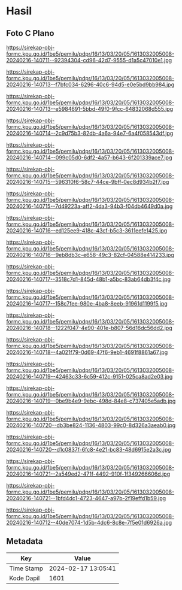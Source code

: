 # Hasil

## Foto C Plano

https://sirekap-obj-formc.kpu.go.id/1be5/pemilu/pdpr/16/13/03/20/05/1613032005008-20240216-140711--92394304-cd96-42d7-9555-d1a5c47010e1.jpg

https://sirekap-obj-formc.kpu.go.id/1be5/pemilu/pdpr/16/13/03/20/05/1613032005008-20240216-140713--f7bfc034-6296-40c6-94d5-e0e5bd9bb984.jpg

https://sirekap-obj-formc.kpu.go.id/1be5/pemilu/pdpr/16/13/03/20/05/1613032005008-20240216-140713--e5984691-5bbd-49f0-9fcc-64832068d555.jpg

https://sirekap-obj-formc.kpu.go.id/1be5/pemilu/pdpr/16/13/03/20/05/1613032005008-20240216-140714--2c9d75b3-82db-4a6a-94e7-6a4f058543df.jpg

https://sirekap-obj-formc.kpu.go.id/1be5/pemilu/pdpr/16/13/03/20/05/1613032005008-20240216-140714--099c05d0-6df2-4a57-b643-6f201339ace7.jpg

https://sirekap-obj-formc.kpu.go.id/1be5/pemilu/pdpr/16/13/03/20/05/1613032005008-20240216-140715--596310f6-58c7-44ce-9bff-0ec8d934b2f7.jpg

https://sirekap-obj-formc.kpu.go.id/1be5/pemilu/pdpr/16/13/03/20/05/1613032005008-20240216-140715--7d49223a-aff2-4da3-94b3-f04db4649d0a.jpg

https://sirekap-obj-formc.kpu.go.id/1be5/pemilu/pdpr/16/13/03/20/05/1613032005008-20240216-140716--ed125ee9-418c-43cf-b5c3-3611eefe1425.jpg

https://sirekap-obj-formc.kpu.go.id/1be5/pemilu/pdpr/16/13/03/20/05/1613032005008-20240216-140716--9eb8db3c-e658-49c3-82cf-04588e414233.jpg

https://sirekap-obj-formc.kpu.go.id/1be5/pemilu/pdpr/16/13/03/20/05/1613032005008-20240216-140717--3518c7d1-845d-48b1-a5bc-83ab64db3f4c.jpg

https://sirekap-obj-formc.kpu.go.id/1be5/pemilu/pdpr/16/13/03/20/05/1613032005008-20240216-140717--158c7fee-980e-4ba8-8eeb-91961d1199f5.jpg

https://sirekap-obj-formc.kpu.go.id/1be5/pemilu/pdpr/16/13/03/20/05/1613032005008-20240216-140718--1222f047-4e90-401e-b807-56d16dc56dd2.jpg

https://sirekap-obj-formc.kpu.go.id/1be5/pemilu/pdpr/16/13/03/20/05/1613032005008-20240216-140718--4a021f79-0d69-47f6-9eb1-4691f8861a67.jpg

https://sirekap-obj-formc.kpu.go.id/1be5/pemilu/pdpr/16/13/03/20/05/1613032005008-20240216-140719--42463c33-6c59-412c-9151-025ca8ad2e03.jpg

https://sirekap-obj-formc.kpu.go.id/1be5/pemilu/pdpr/16/13/03/20/05/1613032005008-20240216-140719--0be9b4e9-9ebc-498d-84e8-c737405e5adb.jpg

https://sirekap-obj-formc.kpu.go.id/1be5/pemilu/pdpr/16/13/03/20/05/1613032005008-20240216-140720--db3be824-1136-4803-99c0-8d326a3aeab0.jpg

https://sirekap-obj-formc.kpu.go.id/1be5/pemilu/pdpr/16/13/03/20/05/1613032005008-20240216-140720--d1c0837f-6fc8-4e21-bc83-48d6915e2a3c.jpg

https://sirekap-obj-formc.kpu.go.id/1be5/pemilu/pdpr/16/13/03/20/05/1613032005008-20240216-140721--2a549ed2-471f-4492-910f-1f349266606d.jpg

https://sirekap-obj-formc.kpu.go.id/1be5/pemilu/pdpr/16/13/03/20/05/1613032005008-20240216-140721--1bfd4dc1-4723-4647-a97b-2f19effd1b59.jpg

https://sirekap-obj-formc.kpu.go.id/1be5/pemilu/pdpr/16/13/03/20/05/1613032005008-20240216-140712--40de7074-1d5b-4dc6-8c8e-7f5e01d6926a.jpg


## Metadata

| Key        | Value               |
| ---------- | ------------------- |
| Time Stamp | 2024-02-17 13:05:41 |
| Kode Dapil | 1601                |



